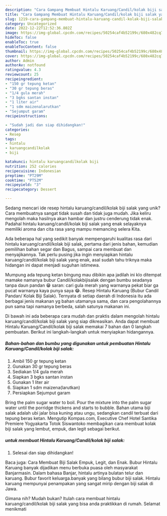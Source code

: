 ```yaml
---
description: "Cara Gampang Membuat Hintalu Karuang/Candil/kolak biji salak yang Bisa Manjain Lidah"
title: "Cara Gampang Membuat Hintalu Karuang/Candil/kolak biji salak yang Bisa Manjain Lidah"
slug: 1219-cara-gampang-membuat-hintalu-karuang-candil-kolak-biji-salak-yang-bisa-manjain-lidah
category: Uncategorized
date: 2022-12-22T12:52:36.802Z
image: https://img-global.cpcdn.com/recipes/50254caf4b52199c/680x482cq70/hintalu-karuangcandilkolak-biji-salak-foto-resep-utama.jpg
hideToc: false
enableToc: true
enableTocContent: false
thumbnail: https://img-global.cpcdn.com/recipes/50254caf4b52199c/680x482cq70/hintalu-karuangcandilkolak-biji-salak-foto-resep-utama.jpg
cover: https://img-global.cpcdn.com/recipes/50254caf4b52199c/680x482cq70/hintalu-karuangcandilkolak-biji-salak-foto-resep-utama.jpg
author: Admin
authorAv: notfound
ratingvalue: 4.3
reviewcount: 25
recipeingredient:
- "150 gr tepung ketan"
- "30 gr tepung beras"
- "1/4 gula merah"
- "3 bgks santan instan"
- "1 liter air"
- "1 sdm maizenalarutkan"
- "Sejumput garam"
recipeinstructions:

- "Sudah jadi dan siap dihidangkan!"
categories:
- Resep
tags:
- hintalu
- karuangcandilkolak
- biji

katakunci: hintalu karuangcandilkolak biji 
nutrition: 252 calories
recipecuisine: Indonesian
preptime: "PT29M"
cooktime: "PT52M"
recipeyield: "3"
recipecategory: Dessert

---
```





Sedang mencari ide resep hintalu karuang/candil/kolak biji salak yang unik? Cara membuatnya sangat tidak susah dan tidak juga mudah. Jika keliru mengolah maka hasilnya akan hambar dan justru cenderung tidak enak. Padahal hintalu karuang/candil/kolak biji salak yang enak selayaknya memiliki aroma dan cita rasa yang mampu memancing selera Kita.





Ada beberapa hal yang sedikit banyak mempengaruhi kualitas rasa dari hintalu karuang/candil/kolak biji salak, pertama dari jenis bahan, kemudian pemilihan bahan segar dan Bagus, sampai cara membuat dan menyajikannya. Tak perlu pusing jika ingin menyiapkan hintalu karuang/candil/kolak biji salak yang enak,      asal sudah tahu triknya maka hidangan ini dapat menjadi suguhan istimewa.














Mumpung ada tepung ketan bingung mau dibikin apa jadilah ini klo ditempat mamake namanya bubur Candil/kolakbijisalak dengan bumbu seadanya tanpa daun pandan 😁 saran: cari gula merah yang warnanya pekat biar ga pucat warnanya kaya punya saya 😂. Resep Hintalu Karuang (Bubur Candil Pandan/ Kolak Biji Salak). Ternyata di setiap daerah di Indonesia itu ada berbagai jenis makanan yg bahan utamanya sama, dan cara pengolahannya pun sama tapi namanya berbeda, salah satunya makanan ini.






Di bawah ini ada beberapa cara mudah dan praktis dalam mengolah hintalu karuang/candil/kolak biji salak yang siap dikreasikan. Anda dapat membuat Hintalu Karuang/Candil/kolak biji salak memakai 7 bahan dan 0 langkah pembuatan. Berikut ini langkah-langkah untuk menyiapkan hidangannya.

<!--inarticleads1-->

##### Bahan-bahan dan bumbu yang digunakan untuk pembuatan Hintalu Karuang/Candil/kolak biji salak:

1. Ambil 150 gr tepung ketan
1. Gunakan 30 gr tepung beras
1. Sediakan 1/4 gula merah
1. Siapkan 3 bgks santan instan
1. Gunakan 1 liter air
1. Siapkan 1 sdm maizena(larutkan)
1. Persiapkan Sejumput garam


Bring the palm sugar water to boil. Pour the mixture into the palm sugar water until the porridge thickens and starts to bubble. Bahan utama biji salak adalah ubi jalar bisa kuning atau ungu, sedangkan candil terbuat dari tepung beras ketan. Mengutip Kompas.com, Executive Chef Hotel Santika Premiere Yogyakarta Totok Siswantoko membagikan cara membuat kolak biji salak yang lembut, empuk, dan legit sebagai berikut. 

<!--inarticleads2-->

#####  untuk membuat Hintalu Karuang/Candil/kolak biji salak:


1. Selesai dan siap dihidangkan!

Baca juga: Cara Membuat Biji Salak Empuk, Legit, dan Enak. Bubur Hintalu Karuang banyak dijadikan menu berbuka puasa oleh masyarakat Banjarmasin. Dalam bahasa Banjar, hintalu artinya bulatan telur dan karuang. Bubur favorit keluarga.banyak yang bilang bubur biji salak. Hintalu karuang mempunyai penampakan yang sangat mirip dengan biji salak di Jawa. 

Gimana nih? Mudah bukan? Itulah cara membuat hintalu karuang/candil/kolak biji salak yang bisa anda praktikkan di rumah. Selamat menikmati

